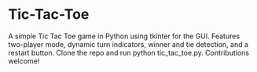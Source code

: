 # Tic-Tac-Toe
A simple Tic Tac Toe game in Python using tkinter for the GUI. Features two-player mode, dynamic turn indicators, winner and tie detection, and a restart button. Clone the repo and run python tic_tac_toe.py. Contributions welcome!
